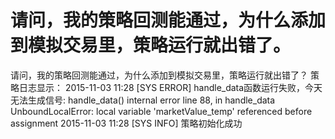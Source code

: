 # 请问，我的策略回测能通过，为什么添加到模拟交易里，策略运行就出错了。

请问，我的策略回测能通过，为什么添加到模拟交易里，策略运行就出错了？
策略日志显示： 
2015-11-03 11:28 [SYS ERROR] handle_data函数运行失败，今天无法生成信号: handle_data() internal error line 88, in handle_data UnboundLocalError: local variable 'marketValue_temp' referenced before assignment 
2015-11-03 11:28 [SYS INFO] 策略初始化成功